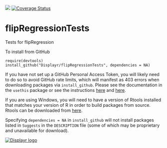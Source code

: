 [![](https://travis-ci.org/Displayr/flipRegressionTests.svg?branch=master)](https://travis-ci.org/Displayr/flipRegressionTests/)
[![Coverage Status](https://coveralls.io/repos/github/Displayr/flipRegressionTests/badge.svg?branch=master)](https://coveralls.io/github/Displayr/flipRegressionTests?branch=master)
# flipRegressionTests

Tests for flipRegression

To install from GitHub
```
require(devtools)
install_github("Displayr/flipRegressionTests", dependencies = NA)
```

If you have not set up a GitHub Personal Access Token, you will likely need to do so to avoid 
GitHub rate limits, which will manifest as 403 errors when downloading packages via
`install_github`. Please see the documentation in the `usethis` package or see the 
instructions [here](https://docs.github.com/en/authentication/keeping-your-account-and-data-secure/creating-a-personal-access-token) and [here](https://docs.github.com/en/authentication/keeping-your-account-and-data-secure/creating-a-personal-access-token).

If you are using Windows, you will need to have a version of Rtools installed that matches your
version of R in order to build packages from source. Rtools can be downloaded from
[here](https://cran.r-project.org/bin/windows/Rtools/).

Specifying `dependencies = NA` in `install_github` will not install packages listed
in `Suggests` in the `DESCRIPTION` file (some of which may be proprietary and unavailable for download).

[![Displayr logo](https://mwmclean.github.io/img/logo-header.png)](https://www.displayr.com)
